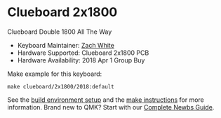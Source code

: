 # Clueboard 2x1800

Clueboard Double 1800 All The Way

* Keyboard Maintainer: [Zach White](https://github.com/skullydazed)
* Hardware Supported: Clueboard 2x1800 PCB
* Hardware Availability: 2018 Apr 1 Group Buy

Make example for this keyboard:

    make clueboard/2x1800/2018:default

See the [build environment setup](https://docs.qmk.fm/#/getting_started_build_tools) and the [make instructions](https://docs.qmk.fm/#/getting_started_make_guide) for more information. Brand new to QMK? Start with our [Complete Newbs Guide](https://docs.qmk.fm/#/newbs).
